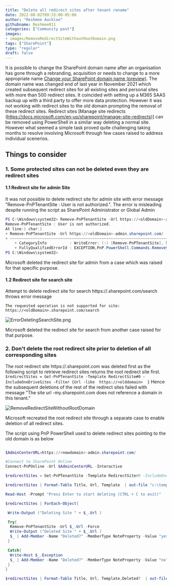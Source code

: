```yaml
---
title: "Delete all redirect sites after tenant rename"
date: 2022-08-02T09:33:00-05:00
author: "Reshmee Auckloo"
githubname: Reshmee011
categories: ["Community post"]
images:
- images/RemoveRedirectSiteWithoutRootDomain.png
tags: ["SharePoint"]
type: "regular"
draft: false
---
```


It is possible to change the SharePoint domain name after an organisation has gone through a rebranding, acquisition or needs to change to a more appropriate name [Change your SharePoint domain name (preview)](https://docs.microsoft.com/sharepoint/change-your-sharepoint-domain-name). The domain name was changed end of last year in November 2021 which created subsequent redirect sites for all existing sites and personal sites with more than 500 redirect sites. It coincided with setting up a M365 SAAS backup up with a third party to offer more data protection. However it was not working with redirect sites to the old domain prompting the removal of these redirect sites. Redirect sites [Manage site redirects (https://docs.microsoft.com/en-us/sharepoint/manage-site-redirects)] can be removed using PowerShell in a similar way deleting a normal site. However what seemed a simple task proved quite challenging taking months to resolve involving Microsoft through few cases raised to address individual scenerios. 

## Things to consider

### 1. Some protected sites can not be deleted even they are redirect sites

#### 1.1 Redirect site for admin Site

It was not possible to delete redirect site for admin site with error message "Remove-PnPTenantSite : User is not authorized.". The error is misleading despite running the script as SharePoint Administrator or Global Admin

```powershell
PS C:\Windows\system32> Remove-PnPTenantSite -Url https://<oldDomain>-admin.sharepoint.com/ -Force
Remove-PnPTenantSite : User is not authorized.
At line:1 char:1
+ Remove-PnPTenantSite -Url https://<oldDomain>-admin.sharepoint.com/ -For ...
+ ~~~~~~~~~~~~~~~~~~~~~~~~~~~~~~~~~~~~~~~~~~~~~~~~~~~~~~~~~~~~~~~~~~~~~
    + CategoryInfo          : WriteError: (:) [Remove-PnPTenantSite], ServerException
    + FullyQualifiedErrorId : EXCEPTION,PnP.PowerShell.Commands.RemoveSite
PS C:\Windows\system32>
```

Microsoft deleted the redirect site for admin from a case which was raised for that specific purpose.

#### 1.2 Redirect site for search site

Attempt to delete redirect site for search https://<oldDomain>.sharepoint.com/search throws error message

```The requested operation is not supported for site: https://<oldDomain>.sharepoint.com/search```

![ErrorDeletingSearchSite.png](images/ErrorDeletingSearchSite.png)

Microsoft deleted the redirect site for search from another case raised for that purpose.

### 2. Don't delete the root redirect site prior to deletion of all corresponding sites

 The root redirect site https://<oldDomain>.sharepoint.com was deleted first as the following script to retrieve redirect sites returns the root redirect site first.
   ``` $redirectSites = Get-PnPTenantSite -Template RedirectSite#0 -IncludeOneDriveSites -Filter {Url -like  https://<olddomain>  }```
 Hence the subsequent deletions of the rest of the redirect sites failed with message "The site url <oldDomain>-my.sharepoint.com does not reference a domain in this tenant." 

![RemoveRedirectSiteWithoutRootDomain](images/RemoveRedirectSiteWithoutRootDomain.png)

Microsoft recreated the root redirect site through a separate case to enable deletion of all redirect sites.
 
The script using PnP PowerShell used to delete redirect sites pointing to the old domain is as below
    
```powershell

$AdminCenterURL=https://<newdomain>-admin.sharepoint.com/

#Connect to SharePoint Online
Connect-PnPOnline -Url $AdminCenterURL -Interactive

$redirectSites = Get-PnPTenantSite -Template RedirectSite#0 -IncludeOneDriveSites -Filter {Url -like '*//<olddomain>*'}  | Where -Property Url -NotIn (https://<olddomain>-my.sharepoint.com/, https://<olddomain>-admin.sharepoint.com/,https://<olddomain>.sharepoint.com/,https://<oldDomain>.sharepoint.com/search)

$redirectSites | Format-Table Title, Url, Template  | out-file "c:\temp\redirectSites.csv"

Read-Host -Prompt "Press Enter to start deleting (CTRL + C to exit)"

$redirectSites | ForEach-Object{

 Write-Output ("Deleting Site " + $_.Url )

 Try{
  Remove-PnPTenantSite -Url $_.Url -Force
  Write-Output ("Deleted Site " + $_.Url )
  $_ | Add-Member -Name "Deleted?" -MemberType NoteProperty -Value "yes" -Force
 }

 Catch{
  Write-Host $_.Exception
  $_ | Add-Member -Name "Deleted?" -MemberType NoteProperty -Value "no" -Force
 }
}

$redirectSites | Format-Table Title, Url, Template,Deleted?  | out-file "c:\temp\deletedRedirectSites.csv"
```
